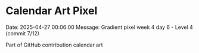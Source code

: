 # Calendar Art Pixel

Date: 2025-04-27 00:06:00
Message: Gradient pixel week 4 day 6 - Level 4 (commit 7/12)

Part of GitHub contribution calendar art
